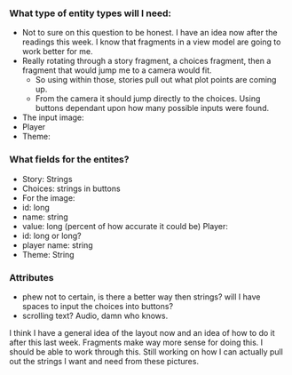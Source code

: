 ### What type of entity types will I need:
* Not to sure on this question to be honest. I have an idea now after the readings this week. I know that fragments in a view model are going to work better for me. 
* Really rotating through a story fragment, a choices fragment, then a fragment that would jump me to a camera would fit. 
  * So using within those, stories pull out what plot points are coming up.
  * From the camera it should jump directly to the choices. Using buttons dependant upon how many possible inputs were found. 
* The input image:
* Player
* Theme:
  
### What fields for the entites?
* Story: Strings
* Choices: strings in buttons
* For the image:
 * id: long
 * name: string
 * value: long (percent of how accurate it could be)
Player: 
 * id: long or long?
 * player name: string
* Theme: String

### Attributes 
* phew not to certain, is there a better way then strings? will I have spaces to input the choices into buttons?
* scrolling text? Audio, damn who knows. 

I think I have a general idea of the layout now and an idea of how to do it after this last week. Fragments make way more sense for doing this. 
I should be able to work through this. Still working on how I can actually pull out the strings I want and need from these pictures. 
